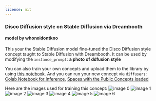```yaml
---
license: mit
---
```

### Disco Diffusion style on Stable Diffusion via Dreambooth
#### model by whonoidontkno
This your the Stable Diffusion model fine-tuned the Disco Diffusion style concept taught to Stable Diffusion with Dreambooth.
It can be used by modifying the `instance_prompt`: **a photo of ddfusion style**

You can also train your own concepts and upload them to the library by using [this notebook](https://colab.research.google.com/github/huggingface/notebooks/blob/main/diffusers/sd_dreambooth_training.ipynb).
And you can run your new concept via `diffusers`: [Colab Notebook for Inference](https://colab.research.google.com/github/huggingface/notebooks/blob/main/diffusers/sd_dreambooth_inference.ipynb), [Spaces with the Public Concepts loaded](https://huggingface.co/spaces/sd-dreambooth-library/stable-diffusion-dreambooth-concepts)

Here are the images used for training this concept:
![image 0](https://huggingface.co/sd-dreambooth-library/disco-diffusion-style/resolve/main/concept_images/0.jpeg)
![image 1](https://huggingface.co/sd-dreambooth-library/disco-diffusion-style/resolve/main/concept_images/3.jpeg)
![image 2](https://huggingface.co/sd-dreambooth-library/disco-diffusion-style/resolve/main/concept_images/4.jpeg)
![image 3](https://huggingface.co/sd-dreambooth-library/disco-diffusion-style/resolve/main/concept_images/5.jpeg)
![image 4](https://huggingface.co/sd-dreambooth-library/disco-diffusion-style/resolve/main/concept_images/1.jpeg)
![image 5](https://huggingface.co/sd-dreambooth-library/disco-diffusion-style/resolve/main/concept_images/6.jpeg)
![image 6](https://huggingface.co/sd-dreambooth-library/disco-diffusion-style/resolve/main/concept_images/2.jpeg)

